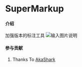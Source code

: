 # SuperMarkup

#### 介绍
加强版本的标注工具
![输入图片说明](https://images.gitee.com/uploads/images/2021/1019/141051_9f088f08_1464254.jpeg "Dingtalk_20211019141023.jpg")

#### 参与贡献

1.  Thanks To [AkaShark](https://github.com/AkaShark)